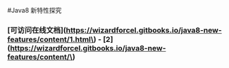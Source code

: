 #Java8 新特性探究
### [可访问在线文档](https://wizardforcel.gitbooks.io/java8-new-features/content/1.html\) - [2](https://wizardforcel.gitbooks.io/java8-new-features/content/\) 